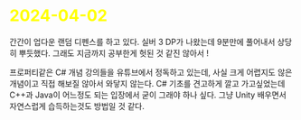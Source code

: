 # <span style="color:yellow">2024-04-02</span>
간간이 업다운 랜덤 디펜스를 하고 있다. 실버 3 DP가 나왔는데 9분만에 풀어내서 상당히 뿌듯했다.
그래도 지금까지 공부한게 헛된 것 같진 않아서 !

프로퍼티같은 C# 개념 강의들을 유튜브에서 정독하고 있는데, 사실 크게 어렵지도 않은 개념이고 직접 해보질 않아서 와닿지 않는다. C# 기초를 견고하게 깔고 가고싶었는데 C++과 Java이 어느정도 되는 입장에서 굳이 그래야 하나 싶다. 그냥 Unity 배우면서 자연스럽게 습득하는것도 방법일 것 같다.
